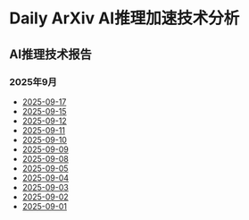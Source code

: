 ﻿# Daily ArXiv AI推理加速技术分析

## AI推理技术报告

### 2025年9月

<!-- REPORTS_START_2025_09 -->
- [2025-09-17](2025-09/09-17/ai_inference_report_20250924_102144.md)
- [2025-09-15](2025-09/09-15/ai_inference_report_20250923_121645.md)
- [2025-09-12](2025-09/09-12/ai_inference_report_20250916_182813.md)
- [2025-09-11](2025-09/09-11/ai_inference_report_20250916_165216.md)
- [2025-09-10](2025-09/09-10/ai_inference_report_20250916_161002.md)
- [2025-09-09](2025-09/09-09/ai_inference_report_20250911_193134.md)
- [2025-09-08](2025-09/09-08/ai_inference_report_20250910_194357.md)
- [2025-09-05](2025-09/09-05/ai_inference_report_20250910_170502.md)
- [2025-09-04](2025-09/09-04/ai_inference_report_20250910_155645.md)
- [2025-09-03](2025-09/09-03/ai_inference_report_20250910_145831.md)
- [2025-09-02](2025-09/09-02/ai_inference_report_20250905_185045.md)
- [2025-09-01](2025-09/09-01/ai_inference_report_20250904_103049.md)

<!-- REPORTS_END_2025_09 -->
